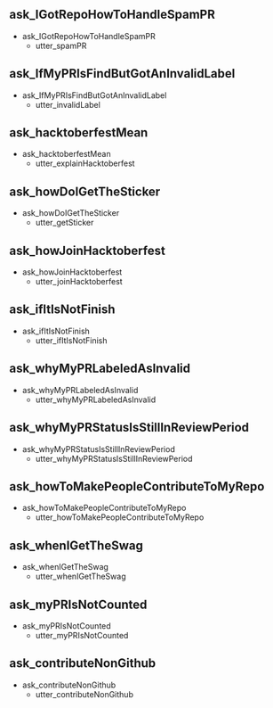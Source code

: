 ## ask_IGotRepoHowToHandleSpamPR
* ask_IGotRepoHowToHandleSpamPR
  - utter_spamPR

## ask_IfMyPRIsFindButGotAnInvalidLabel
* ask_IfMyPRIsFindButGotAnInvalidLabel
  - utter_invalidLabel

## ask_hacktoberfestMean
* ask_hacktoberfestMean
  - utter_explainHacktoberfest

## ask_howDoIGetTheSticker
* ask_howDoIGetTheSticker
  - utter_getSticker

## ask_howJoinHacktoberfest
* ask_howJoinHacktoberfest
  - utter_joinHacktoberfest

## ask_ifItIsNotFinish
* ask_ifItIsNotFinish
  - utter_ifItIsNotFinish

## ask_whyMyPRLabeledAsInvalid
* ask_whyMyPRLabeledAsInvalid
  - utter_whyMyPRLabeledAsInvalid

## ask_whyMyPRStatusIsStillInReviewPeriod
* ask_whyMyPRStatusIsStillInReviewPeriod
  - utter_whyMyPRStatusIsStillInReviewPeriod

## ask_howToMakePeopleContributeToMyRepo
* ask_howToMakePeopleContributeToMyRepo
  - utter_howToMakePeopleContributeToMyRepo

## ask_whenIGetTheSwag
* ask_whenIGetTheSwag
  - utter_whenIGetTheSwag

## ask_myPRIsNotCounted
* ask_myPRIsNotCounted
  - utter_myPRIsNotCounted

## ask_contributeNonGithub
* ask_contributeNonGithub
  - utter_contributeNonGithub